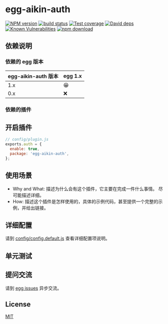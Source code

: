 # egg-aikin-auth

[![NPM version][npm-image]][npm-url]
[![build status][travis-image]][travis-url]
[![Test coverage][codecov-image]][codecov-url]
[![David deps][david-image]][david-url]
[![Known Vulnerabilities][snyk-image]][snyk-url]
[![npm download][download-image]][download-url]

[npm-image]: https://img.shields.io/npm/v/egg-aikin-auth.svg?style=flat-square
[npm-url]: https://npmjs.org/package/egg-aikin-auth
[travis-image]: https://img.shields.io/travis/eggjs/egg-aikin-auth.svg?style=flat-square
[travis-url]: https://travis-ci.org/eggjs/egg-aikin-auth
[codecov-image]: https://img.shields.io/codecov/c/github/eggjs/egg-aikin-auth.svg?style=flat-square
[codecov-url]: https://codecov.io/github/eggjs/egg-aikin-auth?branch=master
[david-image]: https://img.shields.io/david/eggjs/egg-aikin-auth.svg?style=flat-square
[david-url]: https://david-dm.org/eggjs/egg-aikin-auth
[snyk-image]: https://snyk.io/test/npm/egg-aikin-auth/badge.svg?style=flat-square
[snyk-url]: https://snyk.io/test/npm/egg-aikin-auth
[download-image]: https://img.shields.io/npm/dm/egg-aikin-auth.svg?style=flat-square
[download-url]: https://npmjs.org/package/egg-aikin-auth

<!--
Description here.
-->

## 依赖说明

### 依赖的 egg 版本

egg-aikin-auth 版本 | egg 1.x
--- | ---
1.x | 😁
0.x | ❌

### 依赖的插件
<!--

如果有依赖其它插件，请在这里特别说明。如

- security
- multipart

-->

## 开启插件

```js
// config/plugin.js
exports.auth = {
  enable: true,
  package: 'egg-aikin-auth',
};
```

## 使用场景

- Why and What: 描述为什么会有这个插件，它主要在完成一件什么事情。
尽可能描述详细。
- How: 描述这个插件是怎样使用的，具体的示例代码，甚至提供一个完整的示例，并给出链接。

## 详细配置

请到 [config/config.default.js](config/config.default.js) 查看详细配置项说明。

## 单元测试

<!-- 描述如何在单元测试中使用此插件，例如 schedule 如何触发。无则省略。-->

## 提问交流

请到 [egg issues](https://github.com/eggjs/egg/issues) 异步交流。

## License

[MIT](LICENSE)
